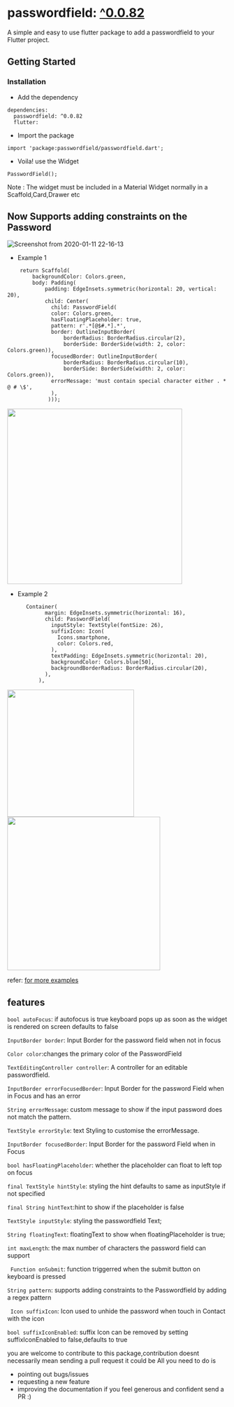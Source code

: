#  passwordfield: [^0.0.82](https://pub.dev/packages/passwordfield) 



A simple and easy to use flutter package to add a passwordfield to your Flutter project.

## Getting Started

### Installation

- Add the dependency
```
dependencies:
  passwordfield: ^0.0.82
  flutter:
```
- Import the package
```
import 'package:passwordfield/passwordfield.dart';
```
- Voila! use the Widget
```
PasswordField();
```
Note : The widget must be included in a Material Widget normally in a Scaffold,Card,Drawer etc


## Now Supports adding constraints on the Password 

![Screenshot from 2020-01-11 22-16-13](https://user-images.githubusercontent.com/31410839/72208800-2ca25e80-34cd-11ea-9cc2-8dd1274ff975.png)


- Example 1         
```
    return Scaffold(
        backgroundColor: Colors.green,
        body: Padding(
            padding: EdgeInsets.symmetric(horizontal: 20, vertical: 20),
            child: Center(
              child: PasswordField(
              color: Colors.green,
              hasFloatingPlaceholder: true,
              pattern: r'.*[@$#.*].*',
              border: OutlineInputBorder(
                  borderRadius: BorderRadius.circular(2),
                  borderSide: BorderSide(width: 2, color: Colors.green)),
              focusedBorder: OutlineInputBorder(
                  borderRadius: BorderRadius.circular(10),
                  borderSide: BorderSide(width: 2, color: Colors.green)),
              errorMessage: 'must contain special character either . * @ # \$',
              ),
             )));
```
<img src="https://user-images.githubusercontent.com/31410839/81468422-17300d80-91fd-11ea-9814-36947bf68a1b.png" width=400>

- Example 2

```
      Container(
            margin: EdgeInsets.symmetric(horizontal: 16),
            child: PasswordField(
              inputStyle: TextStyle(fontSize: 26),
              suffixIcon: Icon(
                Icons.smartphone,
                color: Colors.red,
              ),
              textPadding: EdgeInsets.symmetric(horizontal: 20),
              backgroundColor: Colors.blue[50],
              backgroundBorderRadius: BorderRadius.circular(20),
            ),
          ),
```


<img src="https://user-images.githubusercontent.com/31410839/72208790-15637100-34cd-11ea-82c8-2d8e92ac068f.gif" width=290>        <img src="https://user-images.githubusercontent.com/31410839/81469769-8c531100-9204-11ea-85ab-47570ecadf84.png" width=350>

refer: [for more examples](https://github.com/maheshmnj/passwordfield-flutter-package/example)

## features

```bool autoFocus```: if autofocus is true keyboard pops up as soon as the widget is rendered on screen defaults to false

```InputBorder border```: Input Border for the password field when not in focus

```Color color```:changes the primary color of the PasswordField

```TextEditingController controller```: A controller for an editable passwordfield.

```InputBorder errorFocusedBorder```: Input Border for the password Field when in Focus and has an error

```String errorMessage```: custom message to show if the input password does not match the pattern.

```TextStyle errorStyle```: text Styling to customise the errorMessage.

```InputBorder focusedBorder```: Input Border for the password Field when in Focus

```bool hasFloatingPlaceholder```: whether the placeholder can float to left top on focus

```final TextStyle hintStyle```: styling the hint defaults to same as inputStyle if not specified

```final String hintText```:hint to show if the placeholder is false

```TextStyle inputStyle```: styling the passwordfield Text;

```String floatingText```: floatingText to show when floatingPlaceholder is true;

```int maxLength```: the max number of characters the password field can support
  
``` Function onSubmit```: function triggerred when the submit button on keyboard is pressed

```String pattern```: supports adding constraints to the Passwordfield by adding a regex pattern
  
``` Icon suffixIcon```: Icon used to unhide the password when touch in Contact with the icon
  
```bool suffixIconEnabled```: suffix Icon can be removed by setting suffixIconEnabled to false,defaults to true

you are welcome to contribute to this package,contribution doesnt necessarily mean sending a pull request it could be All you need to do is 
 - pointing out bugs/issues 
 - requesting a new feature
 - improving the documentation
 if you feel generous and confident send a PR :) 